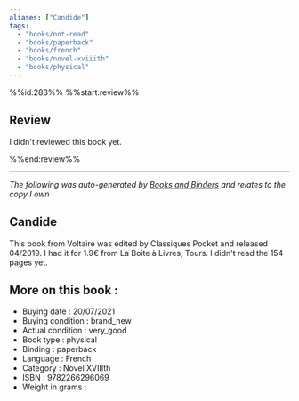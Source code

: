 ```yaml
---
aliases: ["Candide"] 
tags: 
  - "books/not-read" 
  - "books/paperback" 
  - "books/french"
  - "books/novel-xviiith"
  - "books/physical"
---
```

%%id:283%%
%%start:review%%

## Review
I didn't reviewed this book yet. 


%%end:review%%

---
_The following was auto-generated by [Books and Binders](Books%20and%20Binders.md) and relates to the copy I own_
## Candide
This book from Voltaire was edited by Classiques Pocket and released 04/2019. I had it for 1.9€ from La Boite à Livres, Tours. I didn't read the 154 pages yet.

## More on this book :
- Buying date : 20/07/2021
- Buying condition : brand_new
- Actual condition : very_good
- Book type : physical
- Binding : paperback
- Language : French
- Category : Novel XVIIIth
- ISBN : 9782266296069
- Weight in grams : 
